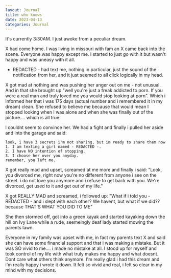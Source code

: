 ```yaml
---
layout: Journal
title: who knows
date: 2023-04-13
categories: Journal
---
```



It's currently 3:30AM. I just awoke from a peculiar dream.

X had come home. I was living in missouri with fam an X came back into the scene. Everyone was happy except me. I started to just go with it but wasn't happy and was uneasy with it all.

- REDACTED - had text me, nothing in particular, just the sound of the notification from her, and it just seemed to all click logically in my head.

X got mad at nothing and was pushing her anger out on me - not unusual. And in that she brought up "well you're just a freak addicted to porn. If you were a real man and truly loved me you would stop looking at porn". Which i informed her that i was 175 days (actual number and i remembered it in my dream) clean. She refused to believe me because that would mean I stopped looking when I was alone and when she was finally out of the picture.... which is all true.

I couldnt seem to convince her. We had a fight and finally i pulled her aside and into the garage and said:

    look, i have 3 secrets i'm not sharing, but im ready to share them now
    1. I am texting a girl named - REDACTED -.
    2. I have NO intention of stopping.
    3. I choose her over you anyday.
    remember, you left me.

X got really mad and upset, screamed at me more and finally i said: "Look, you divorced me, right now you're no different from anyone i see on the street. i do not love you anymore and i refuse to get back with you. We're divorced, get used to it and get out of my life."

X got REALLY MAD and screamed, i followed up: "What if i told you - REDACTED - and i slept with each other? We havent, but what if we did?? because THAT'S WHAT YOU DID TO ME"

She then stormed off, got into a green kayak and started kayaking down the hill on Ivy Lane while a rude, seemeingly deaf lady started mowing the parents lawn.

Everyone in my family was upset with me, in fact my parents text X and said she can have some financial support and that i was making a mistake. But it was SO vivid to me.... i made no mistake at all. I stood up for myself and took control of my life with what truly makes me happy and what doesnt. Dont care what others think anymore. I'm really glad i had this dream and i'm really happy i wrote it down. It felt so vivid and real, i felt so clear in my mind with my decisions.
